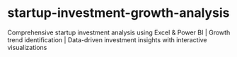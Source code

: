 # startup-investment-growth-analysis
Comprehensive startup investment analysis using Excel &amp; Power BI | Growth trend identification | Data-driven investment insights with interactive visualizations
